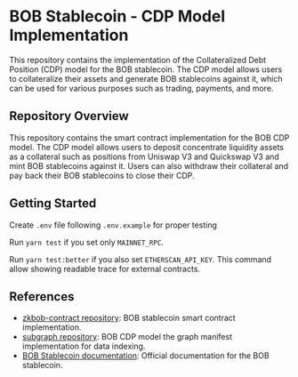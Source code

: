 # BOB Stablecoin - CDP Model Implementation

This repository contains the implementation of the Collateralized Debt Position (CDP) model for the BOB stablecoin. The CDP model allows users to collateralize their assets and generate BOB stablecoins against it, which can be used for various purposes such as trading, payments, and more.

## Repository Overview

This repository contains the smart contract implementation for the BOB CDP model. The CDP model allows users to deposit concentrate liquidity assets as a collateral such as positions from Uniswap V3 and Quickswap V3 and mint BOB stablecoins against it. Users can also withdraw their collateral and pay back their BOB stablecoins to close their CDP.

## Getting Started

Create `.env` file following `.env.example` for proper testing

Run `yarn test` if you set only `MAINNET_RPC`.

Run `yarn test:better` if you also set `ETHERSCAN_API_KEY`. This command allow showing readable trace for external contracts.

## References
- [zkbob-contract repository](https://github.com/zkBob/zkbob-contracts): BOB stablecoin smart contract implementation.
- [subgraph repository](https://github.com/zkBob/cdp-nft-subgraph): BOB CDP model the graph manifest implementation for data indexing.
- [BOB Stablecoin documentation](https://docs.zkbob.com/bob-stablecoin/bob-highlights): Official documentation for the BOB stablecoin.

